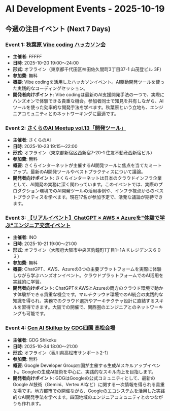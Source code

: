 # AI Development Events - 2025-10-19

## 今週の注目イベント (Next 7 Days)

### Event 1: [秋葉原 Vibe coding ハッカソン会](https://fffff.connpass.com/event/372191/)
- **主催者**: FFFFF
- **日時**: 2025-10-20 19:00〜24:00
- **形式**: オフライン（東京都千代田区神田佐久間町3丁目37-1 山茂登ビル 3F）
- **参加費**: 無料
- **概要**: Vibe codingを活用したハッカソンイベント。AI駆動開発ツールを使った実践的なコーディングセッション。
- **開発者向けポイント**: Vibe codingは最新のAI支援開発手法の一つで、実際にハンズオンで体験できる貴重な機会。参加者同士で知見を共有しながら、AIツールを使った効率的な開発手法を学べます。秋葉原という立地も、エンジニアコミュニティとのネットワーキングに最適です。

### Event 2: [さくらのAI Meetup vol.13「開発ツール」](https://sakura-ai.connpass.com/event/371088/)
- **主催者**: さくらのAI
- **日時**: 2025-10-23 19:15〜22:00
- **形式**: オフライン（東京都新宿区西新宿7-20-1 住友不動産西新宿ビル）
- **参加費**: 無料
- **概要**: さくらインターネットが主催するAI開発ツールに焦点を当てたミートアップ。最新のAI開発ツールやベストプラクティスについて議論。
- **開発者向けポイント**: さくらインターネットは日本のクラウドインフラ企業として、AI開発の実務に深く関わっています。このイベントでは、実際のプロダクション環境でのAI開発ツールの活用事例や、インフラ視点からのベストプラクティスを学べます。現在17名が参加予定で、活発な議論が期待できます。

### Event 3: [【リアルイベント】ChatGPT × AWS × Azureを"体験で学ぶ"エンジニア交流イベント](https://connpass.com/event/372777/)
- **主催者**: INO
- **日時**: 2025-10-21 19:00〜21:00
- **形式**: オフライン（大阪府大阪市中央区釣鐘町1丁目1−1ＡＫレジデンス６０３）
- **参加費**: 無料
- **概要**: ChatGPT、AWS、Azureの3つの主要プラットフォームを実際に体験しながら学ぶハンズオンイベント。クラウドプラットフォームでのAI活用を実践的に学習。
- **開発者向けポイント**: ChatGPTをAWSとAzureの両方のクラウド環境で動かす体験ができる貴重な機会です。マルチクラウド環境でのAI統合の実践的な知識を得られ、実務でのクラウド選択やアーキテクチャ設計に直結するスキルを習得できます。大阪での開催で、関西圏のエンジニアとのネットワーキングも可能です。

### Event 4: [Gen AI Skillup by GDG四国 高松会場](https://gdgshikoku.connpass.com/event/368442/)
- **主催者**: GDG Shikoku
- **日時**: 2025-10-24 18:00〜21:00
- **形式**: オフライン（香川県高松市サンポート2-1）
- **参加費**: 無料
- **概要**: Google Developer Group四国が主催する生成AIスキルアップイベント。Googleの生成AI技術を中心に、実践的なスキル向上を目指します。
- **開発者向けポイント**: GDGはGoogleの公式コミュニティとして、最新のGoogle AI技術（Gemini、Vertex AIなど）に関する一次情報を得られる貴重な場です。地方都市での開催ながら、Googleのエコシステムを活用した実践的なAI開発手法を学べます。四国地域のエンジニアコミュニティとのつながりも作れます。
